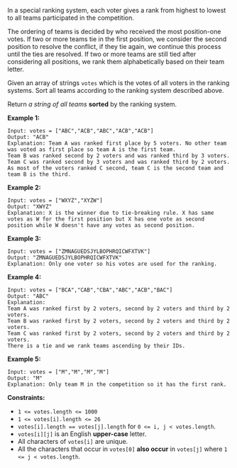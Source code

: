 In a special ranking system, each voter gives a rank from highest to lowest to
all teams participated in the competition.

The ordering of teams is decided by who received the most position-one votes.
If two or more teams tie in the first position, we consider the second
position to resolve the conflict, if they tie again, we continue this process
until the ties are resolved. If two or more teams are still tied after
considering all positions, we rank them alphabetically based on their team
letter.

Given an array of strings `votes` which is the votes of all voters in the
ranking systems. Sort all teams according to the ranking system described
above.

Return _a string of all teams_ **sorted** by the ranking system.



**Example 1:**

    
    
    Input: votes = ["ABC","ACB","ABC","ACB","ACB"]
    Output: "ACB"
    Explanation: Team A was ranked first place by 5 voters. No other team was voted as first place so team A is the first team.
    Team B was ranked second by 2 voters and was ranked third by 3 voters.
    Team C was ranked second by 3 voters and was ranked third by 2 voters.
    As most of the voters ranked C second, team C is the second team and team B is the third.
    

**Example 2:**

    
    
    Input: votes = ["WXYZ","XYZW"]
    Output: "XWYZ"
    Explanation: X is the winner due to tie-breaking rule. X has same votes as W for the first position but X has one vote as second position while W doesn't have any votes as second position. 
    

**Example 3:**

    
    
    Input: votes = ["ZMNAGUEDSJYLBOPHRQICWFXTVK"]
    Output: "ZMNAGUEDSJYLBOPHRQICWFXTVK"
    Explanation: Only one voter so his votes are used for the ranking.
    

**Example 4:**

    
    
    Input: votes = ["BCA","CAB","CBA","ABC","ACB","BAC"]
    Output: "ABC"
    Explanation: 
    Team A was ranked first by 2 voters, second by 2 voters and third by 2 voters.
    Team B was ranked first by 2 voters, second by 2 voters and third by 2 voters.
    Team C was ranked first by 2 voters, second by 2 voters and third by 2 voters.
    There is a tie and we rank teams ascending by their IDs.
    

**Example 5:**

    
    
    Input: votes = ["M","M","M","M"]
    Output: "M"
    Explanation: Only team M in the competition so it has the first rank.
    



**Constraints:**

  * `1 <= votes.length <= 1000`
  * `1 <= votes[i].length <= 26`
  * `votes[i].length == votes[j].length` for `0 <= i, j < votes.length`.
  * `votes[i][j]` is an English **upper-case** letter.
  * All characters of `votes[i]` are unique.
  * All the characters that occur in `votes[0]` **also  occur** in `votes[j]` where `1 <= j < votes.length`.

